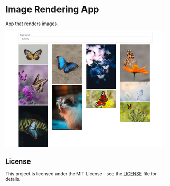 # Image Rendering App

App that renders images.

![Screenshot](docs/images/screenshot.png)

## License

This project is licensed under the MIT License - see the [LICENSE](LICENSE) file for details.
